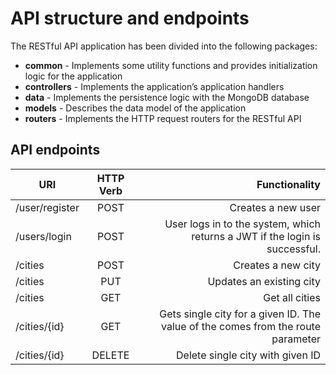 # API structure and endpoints
The RESTful API application has been divided into the following packages:

* **common** - Implements some utility functions and provides initialization logic for the
application
* **controllers** - Implements the application’s application handlers
* **data** - Implements the persistence logic with the MongoDB database
* **models** - Describes the data model of the application
* **routers** - Implements the HTTP request routers for the RESTful API

## API endpoints

| URI   	|      HTTP Verb      	|  Functionality 	|
|----------	|:-------------:	|------:	|
| /user/register 	|  POST 	| Creates a new user 	|
| /users/login 	|    POST   |  User logs in to the system, which returns a JWT if the login is successful.|
| /cities 	| POST 	| Creates a new city	|
| /cities | PUT | Updates an existing city |
| /cities | GET | Get all cities
| /cities/{id} | GET | Gets single city for a given ID. The value of the comes from the route parameter
| /cities/{id} | DELETE | Delete single city with given ID
